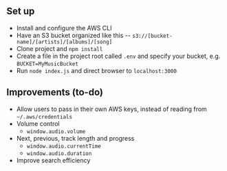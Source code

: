 ## Set up
* Install and configure the AWS CLI
* Have an S3 bucket organized like this -- `s3://[bucket-name]/[artists]/[albums]/[song]`
* Clone project and `npm install`
* Create a file in the project root called `.env` and specify your bucket, e.g. `BUCKET=MyMusicBucket`
* Run `node index.js` and direct browser to `localhost:3000`

## Improvements (to-do)
* Allow users to pass in their own AWS keys, instead of reading from `~/.aws/credentials`
* Volume control
    * `window.audio.volume`
* Next, previous, track length and progress
    * `window.audio.currentTime`
    * `window.audio.duration`
* Improve search efficiency  
